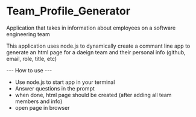 # Team_Profile_Generator
Application that takes in information about employees on a software engineering team

This application uses node.js to dynamically create a commant line app to generate an html page for a daeign team and their personal info 
(github, email, role, title, etc)

--- How to use ---

- Use node.js to start app in your terminal
- Answer questions in the prompt
- when done, html page should be created (after adding all team members and info)
- open page in browser 



